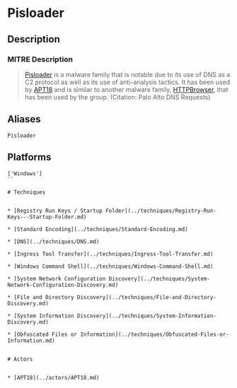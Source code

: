 
# Pisloader

## Description

### MITRE Description

> [Pisloader](https://attack.mitre.org/software/S0124) is a malware family that is notable due to its use of DNS as a C2 protocol as well as its use of anti-analysis tactics. It has been used by [APT18](https://attack.mitre.org/groups/G0026) and is similar to another malware family, [HTTPBrowser](https://attack.mitre.org/software/S0070), that has been used by the group. (Citation: Palo Alto DNS Requests)

## Aliases

```
Pisloader
```

## Platforms

```
['Windows']
``

# Techniques


* [Registry Run Keys / Startup Folder](../techniques/Registry-Run-Keys---Startup-Folder.md)

* [Standard Encoding](../techniques/Standard-Encoding.md)
    
* [DNS](../techniques/DNS.md)
    
* [Ingress Tool Transfer](../techniques/Ingress-Tool-Transfer.md)
    
* [Windows Command Shell](../techniques/Windows-Command-Shell.md)
    
* [System Network Configuration Discovery](../techniques/System-Network-Configuration-Discovery.md)
    
* [File and Directory Discovery](../techniques/File-and-Directory-Discovery.md)
    
* [System Information Discovery](../techniques/System-Information-Discovery.md)
    
* [Obfuscated Files or Information](../techniques/Obfuscated-Files-or-Information.md)
    

# Actors


* [APT18](../actors/APT18.md)

